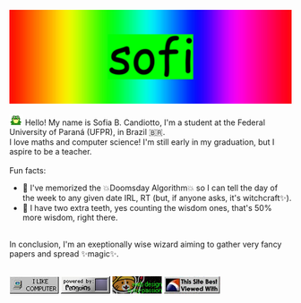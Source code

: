![very cool banner](./banner.jpeg "very cool banner")
</br> </br>
![frog](./frog.gif "frog")
Hello! My name is Sofia B. Candiotto, I'm a student at the Federal University of Paraná (UFPR), in Brazil 🇧🇷. 
</br>
I love maths and computer science! I'm still early in my graduation, but I aspire to be a teacher. 
</br> </br>
Fun facts:
- 💫 I've memorized the 💥Doomsday Algorithm💥 so I can tell the day of the week to any given date IRL, RT
(but, if anyone asks, it's witchcraft✨).
- 🦷 I have two extra teeth, yes counting the wisdom ones, that's 50% more wisdom, right there.
</br>
In conclusion, I'm an exeptionally wise wizard aiming to gather very fancy papers and spread ✨magic✨.
</br> </br>

![computer](./buttons/3computer.jpg)
![linux](./buttons/1linux.gif)
![neocities](./buttons/1neo34.gif)
![pepsi](./buttons/pepsi.gif)
